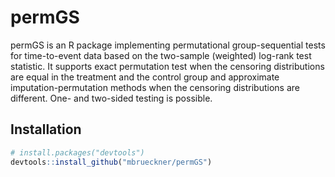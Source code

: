 # permGS
permGS is an R package implementing permutational group-sequential tests for time-to-event data based on
the two-sample (weighted) log-rank test statistic. It supports exact permutation test when the censoring distributions 
are equal in the treatment and the control group and approximate imputation-permutation methods when the 
censoring distributions are different. One- and two-sided testing is possible.

## Installation
```R
# install.packages("devtools")
devtools::install_github("mbrueckner/permGS")
```

